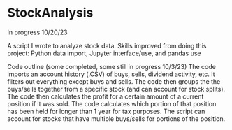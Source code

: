 # StockAnalysis
In progress 10/20/23

A script I wrote to analyze stock data. Skills improved from doing this project: Python data import, Jupyter interface/use, and pandas use

Code outline (some completed, some still in progress 10/3/23)
The code imports an account history (.CSV) of buys, sells, dividend activity, etc. It filters out everything except buys and sells. The code then groups the the buys/sells together from a specific stock (and can account for stock splits). The code then calculates the profit for a certain amount of a current position if it was sold. The code calculates which portion of that position has been held for longer than 1 year for tax purposes. The script can account for stocks that have multiple buys/sells for portions of the position. 
